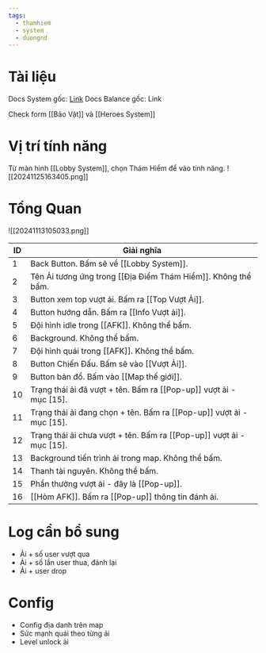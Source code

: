 ```yaml
---
tags:
  - thamhiem
  - system
  - duongnd
---
```

# Tài liệu
Docs System gốc: [Link](https://docs.google.com/document/d/156jdXlwpxDSQ06v6TAc6vNUu0gJDd8s70hGHWagl7f8/edit?tab=t.0)
Docs Balance gốc: Link

Check form [[Bảo Vật]]  và [[Heroes System]]
# Vị trí tính năng
Từ màn hình [[Lobby System]], chọn Thám Hiểm để vào tính năng.
![[20241125163405.png]]
# Tổng Quan
![[20241113105033.png]]

| ID  | Giải nghĩa                                                           |
| --- | -------------------------------------------------------------------- |
| 1   | Back Button. Bấm sẽ về [[Lobby System]].                             |
| 2   | Tên Ải tương ứng trong [[Địa Điểm Thám Hiểm]]. Không thể bấm.        |
| 3   | Button xem top vượt ải. Bấm ra [[Top Vượt Ải]].                      |
| 4   | Button hướng dẫn. Bấm ra [[Info Vượt ải]].                           |
| 5   | Đội hình idle trong [[AFK]]. Không thể bấm.                          |
| 6   | Background. Không thể bấm.                                           |
| 7   | Đội hình quái trong [[AFK]]. Không thể bấm.                          |
| 8   | Button Chiến Đấu. Bấm sẽ vào [[Vượt Ải]].                            |
| 9   | Button bản đồ. Bấm vào [[Map thế giới]].                             |
| 10  | Trạng thái ải đã vượt + tên. Bấm ra [[Pop-up]] vượt ải - mục [15].   |
| 11  | Trạng thái ải đang chọn + tên. Bấm ra [[Pop-up]] vượt ải - mục [15]. |
| 12  | Trạng thái ải chưa vượt + tên. Bấm ra [[Pop-up]] vượt ải - mục [15]. |
| 13  | Background tiến trình ải trong map. Không thể bấm.                   |
| 14  | Thanh tài nguyên. Không thể bấm.                                     |
| 15  | Phần thưởng vượt ải - đây là [[Pop-up]].                             |
| 16  | [[Hòm AFK]]. Bấm ra [[Pop-up]] thông tin đánh ải.                    |

# Log cần bổ sung
- Ải + số user vượt qua
- Ải + số lần user thua, đánh lại
- Ải + user drop

# Config
- Config địa danh trên map
- Sức mạnh quái theo từng ải
- Level unlock ải

